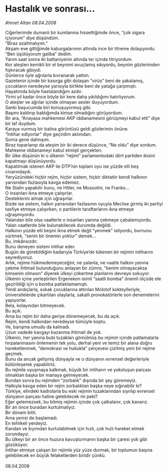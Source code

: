 # Hastalık ve sonrası...

*Ahmet Altan 08.04.2008*

<div class="taraf_structure_2col_1zq">
<div class="margen_n">



 <p>Ciğerlerimde dumanlı bir kumlanma hissettiğimde önce, “çok sigara içiyorum” diye düşündüm.<br/>
“Biraz azaltmalıyım.”<br/>
Akşam eve gittiğimde kaburgalarımın altında ince bir titreme dolaşıyordu.<br/>
“Ben üşütüyorum galiba” dedim.<br/>
Yarım saat sonra iki battaniyenin altında ter içinde titriyordum.<br/>
Kor ateşten kemikli bir el beynimi avuçlamış sıkıyordu, beynim gözlerimden fışkıracak gibiydi.<br/>
Günlerce öyle ağrılarla kıvranarak yattım.<br/>
Gazetenin içinde bir kasırga gibi dolaşan “virüs” beni de yakalamış, çocukların neredeyse yarısıyla birlikte beni de yatağa çarpmıştı.<br/>
Hayatımda böyle hastalandığım azdır.<br/>
Yirmi yıl kadar önce böyle bir kere daha yıkıldığımı hatırlıyorum.<br/>
O ateşler ve ağrılar içinde olmayan sesler duyuyordum.<br/>
Sanki başucumda biri konuşuyormuş gibi.<br/>
Başımı kaldırıp baktığımda kimse olmadığını görüyordum.<br/>
Bir ara, “Anayasa mahkemesi AKP iddianamesini görüşmeyi kabul etti” diye bir laf duydum.<br/>
Karaya vurmuş bir balina görüntüsü geldi gözlerimin önüne.<br/>
“İntihar ediyorlar” diye geçirdim aklımdan.<br/>
Sonra gene dalmışım.<br/>
Biraz toparlanıp da ateşim bir iki derece düşünce, “Ne oldu” diye sordum.<br/>
Mahkeme iddianameyi kabul etmişti gerçekten.<br/>
Bir ülke düşünün ki o ülkenin “rejimi” parlamentodaki dört partiden ikisini kapatmayı düşünüyordu.<br/>
Kapatılmak istenen AKP ile DTP’nin toplam oyu ise yüzde elli beş civarındaydı.<br/>
Yeryüzündeki hiçbir rejim, hiçbir sistem, hiçbir diktatör kendi halkının yarısından fazlasıyla kavga edemez.<br/>
Ne Stalin yapabilir bunu, ne Hitler, ne Mussolini, ne Franko...<br/>
O insanları ikna etmeye çalışırlar.<br/>
Desteklerini almak için uğraşırlar.<br/>
Bizde ise sistem, halkın yarısından fazlasının oyuyla Meclise girmiş iki partiyi tasfiye etmeye çalışırken, o partilerin taraftarlarını ikna etmeye uğraşmıyordu.<br/>
Yalandan bile olsa vaatlerle o insanları yanına çekmeye çabalamıyordu.<br/>
Yalan vaatlerde bile bulunabilecek durumda değildi.<br/>
Halkının yüzde elli beşini ikna etmek değil “yenmek” istiyordu, burnunu sürtmek, “senin bir önemin yoktur” demek...<br/>
Bu, imkânsızdır.<br/>
Bunu deneyen sistem intihar eder.<br/>
Bugün de görebildiğim kadarıyla Türkiye’de tükenen bir rejimin intiharını seyrediyoruz.<br/>
Artık, rejime hükmedemeyeceğini, ne yalanla, ne vaatle halkını yanına çekme ihtimali bulunduğunu anlayan bir zümre, “benim olmayacaksa kimsenin olmasın” diyerek ülkeyi çökertme planlarını devreye sokuyor.<br/>
Ülkenin içine yerleştirilen Ergenekon isimli “saatli bomba” önemli ölçüde ele geçirildiği için o bomba patlatılamamıştı.<br/>
?imdi andıçlarla, sokak çocuklarına attırılan Molotof kokteylleriyle, üniversitelerde çıkartılan olaylarla, sakallı provokatörlerle son denemelerini yapıyorlar.<br/>
Bela, kolayından bitmeyecek.<br/>
Bu açık.<br/>
Ama bu rejim bir daha geriye dönemeyecek, bu da açık.<br/>
Rejim, kendi halkından neredeyse tümüyle koptu.<br/>
Ve, barışma umudu da kalmadı.<br/>
Uzun vadede kavgayı kazanma ihtimali de yok.<br/>
Ülkenin, her yanına bubi tuzakları gömülmüş bu rejimin içinde patlamalarla hırpalanmasını önlemenin tek yolu, derhal yeni ve temiz bir alana doğru hareketlenmek, “demokrasi ve hukukla” çerçevesi çizilmiş yeni bir rejime geçmek.<br/>
Bunu da ancak gelişmiş dünyayla ve o dünyanın evrensel değerleriyle bütünleşerek yapabiliriz.<br/>
Bu rejimle uyuşmaya kalkmak, büyük bir intiharın ve yokoluşun parçası olmaktan başka bir manaya gelmeyecek.<br/>
Bundan sonra bu rejimden “zorbalık” dışında bir şey göremeyiz.<br/>
Halkıyla kavga eden bir rejim zorbalıktan başka neye sığınabilir ki?<br/>
Türkiye, elindeki kadrolarla bu eski rejimin tuzaklarından sıyrılıp evrensel dünyanın parçası haline gelebilecek mi peki?<br/>
Eğer gelemezsek, bu bitmiş rejimin içinde çok çalkalanır, çok kanarız.<br/>
Bir an önce buradan kurtulmalıyız.<br/>
Bir dönem bitti.<br/>
Ama yenisi de başlamadı.<br/>
En tehlikeli yerdeyiz.<br/>
Kandan ve kıyımdan kurtulabilmek için hızlı, çok hızlı hareket etmek zorundayız.<br/>
Bu ülkeyi bir an önce huzura kavuşturmanın başka bir çaresi yok gibi gözüküyor.<br/>
İntihar etmeye çalışan bir rejimle yüz yüze durmak, bir toplumun başına gelebilecek en büyük felaketlerden biridir çünkü.<br/>
<br/>
08.04.2008</p>
<br/>
<br/>
<br/>



<br/>


<div id="taraf_not">
</div>

</div>


</div>
